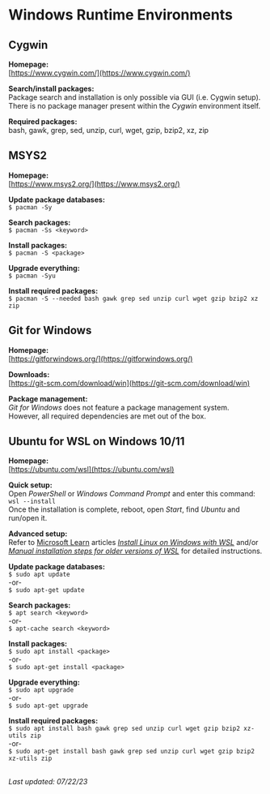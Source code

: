 # Windows Runtime Environments

## Cygwin

**Homepage:**<br/>
[https://www.cygwin.com/](https://www.cygwin.com/)

**Search/install packages:**<br/>
Package search and installation is only possible via GUI (i.e. Cygwin setup).<br/>
There is no package manager present within the _Cygwin_ environment itself.

**Required packages:**<br/>
bash, gawk, grep, sed, unzip, curl, wget, gzip, bzip2, xz, zip

## MSYS2

**Homepage:**<br/>
[https://www.msys2.org/](https://www.msys2.org/)

**Update package databases:**<br/>
`$ pacman -Sy`

**Search packages:**<br/>
`$ pacman -Ss <keyword>`

**Install packages:**<br/>
`$ pacman -S <package>`

**Upgrade everything:**<br/>
`$ pacman -Syu`

**Install required packages:**<br/>
`$ pacman -S --needed bash gawk grep sed unzip curl wget gzip bzip2 xz zip`

## Git for Windows

**Homepage:**<br/>
[https://gitforwindows.org/](https://gitforwindows.org/)

**Downloads:**<br/>
[https://git-scm.com/download/win](https://git-scm.com/download/win)

**Package management:**<br/>
_Git for Windows_ does not feature a package management system.<br/>
However, all required dependencies are met out of the box.

## Ubuntu for WSL on Windows 10/11

**Homepage:**<br/>
[https://ubuntu.com/wsl](https://ubuntu.com/wsl)

**Quick setup:**<br/>
Open *PowerShell* or *Windows Command Prompt* and enter this command: `wsl --install`<br/>
Once the installation is complete, reboot, open _Start_, find _Ubuntu_ and run/open it.

**Advanced setup:**<br/>
Refer to [Microsoft Learn](https://learn.microsoft.com/en-us/) articles _[Install Linux on Windows with WSL](https://learn.microsoft.com/en-us/windows/wsl/install)_ and/or _[Manual installation steps for older versions of WSL](https://learn.microsoft.com/en-us/windows/wsl/install-manual)_ for detailed instructions.

**Update package databases:**<br/>
`$ sudo apt update`<br/>
-or-<br/>
`$ sudo apt-get update`

**Search packages:**<br/>
`$ apt search <keyword>`<br/>
-or-<br/>
`$ apt-cache search <keyword>`

**Install packages:**<br/>
`$ sudo apt install <package>`<br/>
-or-<br/>
`$ sudo apt-get install <package>`

**Upgrade everything:**<br/>
`$ sudo apt upgrade`<br/>
-or-<br/>
`$ sudo apt-get upgrade`

**Install required packages:**<br/>
`$ sudo apt install bash gawk grep sed unzip curl wget gzip bzip2 xz-utils zip`<br/>
-or-<br/>
`$ sudo apt-get install bash gawk grep sed unzip curl wget gzip bzip2 xz-utils zip`

##

_Last updated: 07/22/23_
